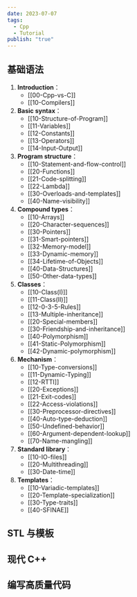 ```yaml
---
date: 2023-07-07
tags:
  - Cpp
  - Tutorial
publish: "true"
---
```

## 基础语法

1. **Introduction**：
	- [[00-Cpp-vs-C]]
	- [[10-Compilers]]
2. **Basic syntax**：
	- [[10-Structure-of-Program]]
	- [[11-Variables]]
	- [[12-Constants]]
	- [[13-Operators]]
	- [[14-Input-Output]]
3. **Program structure**：
	- [[10-Statement-and-flow-control]]
	- [[20-Functions]]
	- [[21-Code-splitting]]
	- [[22-Lambda]]
	- [[30-Overloads-and-templates]]
	- [[40-Name-visibility]]
4. **Compound types**：
	- [[10-Arrays]]
	- [[20-Character-sequences]]
	- [[30-Pointers]]
	- [[31-Smart-pointers]]
	- [[32-Memory-model]]
	- [[33-Dynamic-memory]]
	- [[34-Lifetime-of-Objects]]
	- [[40-Data-Structures]]
	- [[50-Other-data-types]]
5. **Classes**：
	- [[10-Class(I)]]
	- [[11-Class(II)]]
	- [[12-0-3-5-Rules]]
	- [[13-Multiple-inheritance]]
	- [[20-Special-members]]
	- [[30-Friendship-and-inheritance]]
	- [[40-Polymorphism]]
	- [[41-Static-Polymorphism]]
	- [[42-Dynamic-polymorphism]]
6. **Mechanism**：
	- [[10-Type-conversions]]
	- [[11-Dynamic-Typing]]
	- [[12-RTTI]]
	- [[20-Exceptions]]
	- [[21-Exit-codes]]
	- [[22-Access-violations]]
	- [[30-Preprocessor-directives]]
	- [[40-Auto-type-deduction]]
	- [[50-Undefined-behavior]]
	- [[60-Argument-dependent-lookup]]
	- [[70-Name-mangling]]
7. **Standard library**：
	- [[10-IO-files]]
	- [[20-Multithreading]]
	- [[30-Date-time]]
8. **Templates**：
	- [[10-Variadic-templates]]
	- [[20-Template-specialization]]
	- [[30-Type-traits]]
	- [[40-SFINAE]]

## STL 与模板

## 现代 C++ 

## 编写高质量代码